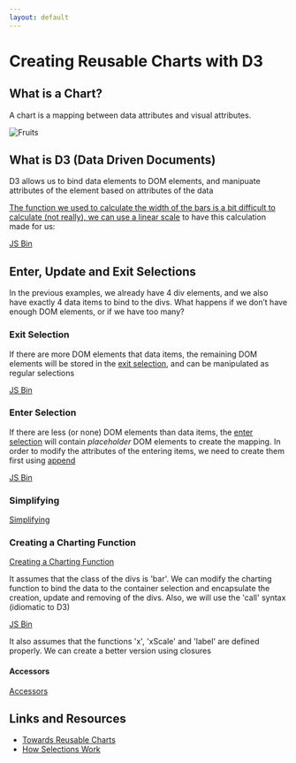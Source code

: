 ```yaml
---
layout: default
---
```


# Creating Reusable Charts with D3

## What is a Chart?

A chart is a mapping between data attributes and visual attributes.

![Fruits](http://imgs.xkcd.com/comics/fuck_grapefruit.png)

## What is D3 (Data Driven Documents)

D3 allows us to bind data elements to DOM elements, and manipuate attributes of the element based on attributes of the data

<a class="jsbin-embed" href="http://jsbin.com/wefila/7/embed?html,js">

The function we used to calculate the width of the bars is a bit difficult to calculate (not really), we can use a [linear scale](https://github.com/mbostock/d3/wiki/Quantitative-Scales#linear-scales) to have this calculation made for us:

<a class="jsbin-embed" href="http://jsbin.com/gepuvi/3/embed?js,output">JS Bin</a>

## Enter, Update and Exit Selections

In the previous examples, we already have 4 div elements, and we also have exactly 4 data items to bind to the divs. What happens if we don’t have enough DOM elements, or if we have too many?

### Exit Selection

If there are more DOM elements that data items, the remaining DOM elements will be stored in the [exit selection](https://github.com/mbostock/d3/wiki/Selections#exit), and can be manipulated as regular selections

<a class="jsbin-embed" href="http://jsbin.com/wilaja/3/embed?html,js">JS Bin</a>

### Enter Selection

If there are less (or none) DOM elements than data items, the [enter selection](https://github.com/mbostock/d3/wiki/Selections#enter) will contain _placeholder_ DOM elements to create the mapping. In order to modify the attributes of the entering items, we need to create them first using [append](https://github.com/mbostock/d3/wiki/Selections#append)

<a class="jsbin-embed" href="http://jsbin.com/tosubi/2/embed?js,output">JS Bin</a>

### Simplifying

<a class="jsbin-embed" href="http://jsbin.com/canawi/1/embed?html,js">Simplifying</a>

### Creating a Charting Function

<a class="jsbin-embed" href="http://jsbin.com/qupeza/2/embed?html,js,output">Creating a Charting Function</a>

 It assumes that the class of the divs is 'bar'. We can modify the charting function to bind the data to the container selection and encapsulate the creation, update and removing of the divs. Also, we will use the 'call' syntax (idiomatic to D3)

<a class="jsbin-embed" href="http://jsbin.com/buyelo/1/embed?js,output">JS Bin</a>

It also assumes that the functions 'x', 'xScale' and 'label' are defined properly. We can create a better version using closures

#### Accessors

<a class="jsbin-embed" href="http://jsbin.com/rugufo/1/embed?html,js,output">Accessors</a>





## Links and Resources

- [Towards Reusable Charts](http://bost.ocks.org/mike/chart/)
- [How Selections Work](http://bost.ocks.org/mike/selection/)